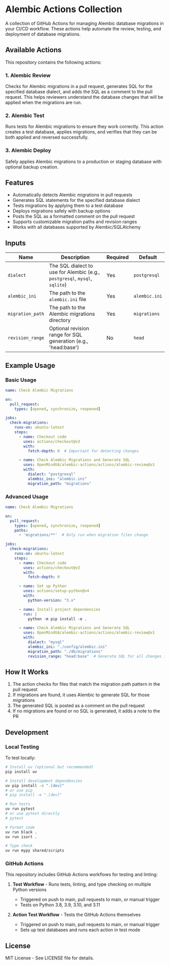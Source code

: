 # Alembic Actions Collection

A collection of GitHub Actions for managing Alembic database migrations in your CI/CD workflow. These actions help automate the review, testing, and deployment of database migrations.

## Available Actions

This repository contains the following actions:

### 1. Alembic Review

Checks for Alembic migrations in a pull request, generates SQL for the specified database dialect, and adds the SQL as a comment to the pull request. This helps reviewers understand the database changes that will be applied when the migrations are run.

### 2. Alembic Test

Runs tests for Alembic migrations to ensure they work correctly. This action creates a test database, applies migrations, and verifies that they can be both applied and reversed successfully.

### 3. Alembic Deploy

Safely applies Alembic migrations to a production or staging database with optional backup creation.

## Features

- Automatically detects Alembic migrations in pull requests
- Generates SQL statements for the specified database dialect
- Tests migrations by applying them to a test database
- Deploys migrations safely with backup options
- Posts the SQL as a formatted comment on the pull request
- Supports customizable migration paths and revision ranges
- Works with all databases supported by Alembic/SQLAlchemy

## Inputs

| Name | Description | Required | Default |
|------|-------------|----------|---------|
| `dialect` | The SQL dialect to use for Alembic (e.g., `postgresql`, `mysql`, `sqlite`) | Yes | `postgresql` |
| `alembic_ini` | The path to the `alembic.ini` file | Yes | `alembic.ini` |
| `migration_path` | The path to the Alembic migrations directory | Yes | `migrations` |
| `revision_range` | Optional revision range for SQL generation (e.g., 'head:base') | No | `head` |

## Example Usage

### Basic Usage

```yaml
name: Check Alembic Migrations

on:
  pull_request:
    types: [opened, synchronize, reopened]

jobs:
  check-migrations:
    runs-on: ubuntu-latest
    steps:
      - name: Checkout code
        uses: actions/checkout@v3
        with:
          fetch-depth: 0  # Important for detecting changes

      - name: Check Alembic Migrations and Generate SQL
        uses: OpenMindUA/alembic-actions/actions/alembic-review@v1
        with:
          dialect: "postgresql"
          alembic_ini: "alembic.ini"
          migration_path: "migrations"
```

### Advanced Usage

```yaml
name: Check Alembic Migrations

on:
  pull_request:
    types: [opened, synchronize, reopened]
    paths:
      - 'migrations/**'  # Only run when migration files change

jobs:
  check-migrations:
    runs-on: ubuntu-latest
    steps:
      - name: Checkout code
        uses: actions/checkout@v3
        with:
          fetch-depth: 0

      - name: Set up Python
        uses: actions/setup-python@v4
        with:
          python-version: "3.x"

      - name: Install project dependencies
        run: |
          python -m pip install -e .

      - name: Check Alembic Migrations and Generate SQL
        uses: OpenMindUA/alembic-actions/actions/alembic-review@v1
        with:
          dialect: "mysql"
          alembic_ini: "./config/alembic.ini"
          migration_path: "./db/migrations"
          revision_range: "head:base"  # Generate SQL for all changes in the PR
```

## How It Works

1. The action checks for files that match the migration path pattern in the pull request
2. If migrations are found, it uses Alembic to generate SQL for those migrations
3. The generated SQL is posted as a comment on the pull request
4. If no migrations are found or no SQL is generated, it adds a note to the PR

## Development

### Local Testing

To test locally:

```bash
# Install uv (optional but recommended)
pip install uv

# Install development dependencies
uv pip install -e ".[dev]"
# or use pip
# pip install -e ".[dev]"

# Run tests
uv run pytest
# or use pytest directly
# pytest

# Format code
uv run black .
uv run isort .

# Type check
uv run mypy shared/scripts
```

### GitHub Actions

This repository includes GitHub Actions workflows for testing and linting:

1. **Test Workflow** - Runs tests, linting, and type checking on multiple Python versions
   - Triggered on push to main, pull requests to main, or manual trigger
   - Tests on Python 3.8, 3.9, 3.10, and 3.11

2. **Action Test Workflow** - Tests the GitHub Actions themselves
   - Triggered on push to main, pull requests to main, or manual trigger
   - Sets up test databases and runs each action in test mode

## License

MIT License - See LICENSE file for details.
